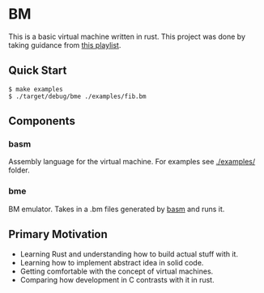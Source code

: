 # BM

This is a basic virtual machine written in rust. This project was done by taking guidance from [this playlist](https://www.youtube.com/watch?v=0irYsCYuZws&list=PLpM-Dvs8t0VY73ytTCQqgvgCWttV3m8LM).


## Quick Start

```console
$ make examples
$ ./target/debug/bme ./examples/fib.bm
```

## Components

### basm
Assembly language for the virtual machine. For examples see [./examples/](./examples/) folder.

### bme
BM emulator. Takes in a .bm files generated by [basm](#basm) and runs it.

## Primary Motivation

- Learning Rust and understanding how to build actual stuff with it.
- Learning how to implement abstract idea in solid code.
- Getting comfortable with the concept of virtual machines.
- Comparing how development in C contrasts with it in rust.

